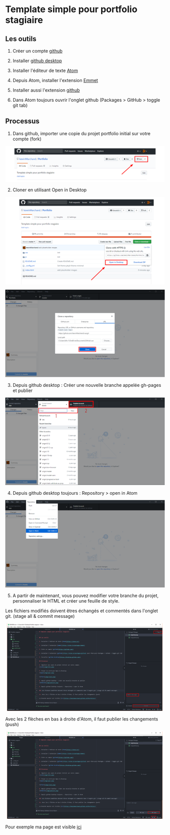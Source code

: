 # Template simple pour portfolio stagiaire



## Les outils

1. Créer un compte [github](https://github.com)

2. Installer [github desktop](https://desktop.github.com/)

3. Installer l'éditeur de texte [Atom](https://atom.io/)

4. Depuis Atom, installer l'extension [Emmet](https://atom.io/packages/emmet)

5. Installer aussi l'extension [github](https://atom.io/packages/github)

6. Dans Atom toujours ouvrir l'onglet github (Packages > GitHub > toggle git tab)



## Processus

1. Dans github, importer une copie du projet portfolio initial sur votre compte (fork)

![Fork](img/fork.png)

2. Cloner en utilisant Open in Desktop

![Open](img/open.png)


![Clone](img/clone.png)

3. Depuis github desktop : Créer une nouvelle branche appelée gh-pages et publier

![Publish](img/publish.png)

4. Depuis github desktop toujours : Repository > open in Atom

![Repository](img/repository.png)

5. A partir de maintenant, vous pouvez modifier votre branche du projet, personnaliser le HTML et créer une feuille de style.

Les fichiers modifiés doivent êtres échangés et commentés dans l'onglet git. (stage all & commit message)

![Commit](img/commit.png)

Avec les 2 flèches en bas à droite d'Atom, il faut publier les changements (push)

![Push](img/push.png)

Pour exemple ma page est visible [ici](https://kewinmarchand.github.io/Portfolio/)
